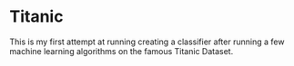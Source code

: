 # Titanic
This is my first attempt at running creating a classifier after running a few machine learning algorithms on the famous Titanic Dataset.
